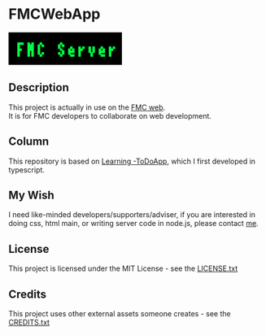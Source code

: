 # FMCWebApp

[![Banner](https://github.com/bella2391/branding/blob/master/banner/fmc.png "Banner")](https://keypforev.f5.si/)  

## Description

This project is actually in use on the [FMC web](https://keypforev.f5.si/dev/).  
It is for FMC developers to collaborate on web development.  

## Column

This repository is based on [Learning -ToDoApp](https://github.com/bella2391/Learning/tree/js/ts), which I first developed in typescript.  

## My Wish

I need like-minded developers/supporters/adviser, if you are interested in doing css, html main, or writing server code in node.js, please contact [me](https://github.com/bella2391#contact-).

## License

This project is licensed under the MIT License - see the [LICENSE.txt](LICENSE.txt)

## Credits

This project uses other external assets someone creates - see the [CREDITS.txt](CREDITS.txt)
